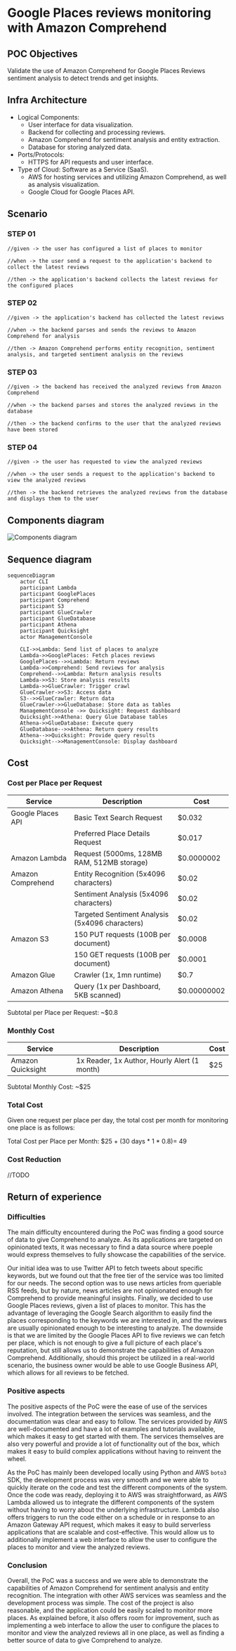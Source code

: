 # Google Places reviews monitoring with Amazon Comprehend

## POC Objectives

Validate the use of Amazon Comprehend for Google Places Reviews sentiment analysis to detect trends and get insights.

## Infra Architecture

- Logical Components:
  - User interface for data visualization.
  - Backend for collecting and processing reviews.
  - Amazon Comprehend for sentiment analysis and entity extraction.
  - Database for storing analyzed data.
- Ports/Protocols:
  - HTTPS for API requests and user interface.
- Type of Cloud: Software as a Service (SaaS).
  - AWS for hosting services and utilizing Amazon Comprehend, as well as analysis visualization.
  - Google Cloud for Google Places API.

## Scenario

### STEP 01

```text
//given -> the user has configured a list of places to monitor

//when -> the user send a request to the application's backend to collect the latest reviews

//then -> the application's backend collects the latest reviews for the configured places
```

### STEP 02

```text
//given -> the application's backend has collected the latest reviews

//when -> the backend parses and sends the reviews to Amazon Comprehend for analysis

//then -> Amazon Comprehend performs entity recognition, sentiment analysis, and targeted sentiment analysis on the reviews
```

### STEP 03

```text
//given -> the backend has received the analyzed reviews from Amazon Comprehend

//when -> the backend parses and stores the analyzed reviews in the database

//then -> the backend confirms to the user that the analyzed reviews have been stored
```

### STEP 04

```text
//given -> the user has requested to view the analyzed reviews

//when -> the user sends a request to the application's backend to view the analyzed reviews

//then -> the backend retrieves the analyzed reviews from the database and displays them to the user
```

## Components diagram

![Components diagram](./diagrams/components.png)

## Sequence diagram

```mermaid
sequenceDiagram
    actor CLI
    participant Lambda
    participant GooglePlaces
    participant Comprehend
    participant S3
    participant GlueCrawler
    participant GlueDatabase
    participant Athena
    participant Quicksight
    actor ManagementConsole

    CLI->>Lambda: Send list of places to analyze
    Lambda->>GooglePlaces: Fetch places reviews
    GooglePlaces-->>Lambda: Return reviews
    Lambda->>Comprehend: Send reviews for analysis
    Comprehend-->>Lambda: Return analysis results
    Lambda->>S3: Store analysis results
    Lambda->>GlueCrawler: Trigger crawl
    GlueCrawler->>S3: Access data
    S3-->>GlueCrawler: Return data
    GlueCrawler->>GlueDatabase: Store data as tables
    ManagementConsole ->> Quicksight: Request dashboard
    Quicksight->>Athena: Query Glue Database tables
    Athena->>GlueDatabase: Execute query
    GlueDatabase-->>Athena: Return query results
    Athena-->>Quicksight: Provide query results
    Quicksight-->>ManagementConsole: Display dashboard
```

## Cost

### Cost per Place per Request

| Service                  | Description                                     | Cost             |
|--------------------------|-------------------------------------------------|------------------|
| Google Places API        | Basic Text Search Request                       | $0.032           |
|                          | Preferred Place Details Request                 | $0.017           |
| Amazon Lambda            | Request (5000ms, 128MB RAM, 512MB storage)      | $0.0000002       |
| Amazon Comprehend        | Entity Recognition (5x4096 characters)          | $0.02            |
|                          | Sentiment Analysis (5x4096 characters)          | $0.02            |
|                          | Targeted Sentiment Analysis (5x4096 characters) | $0.02            |
| Amazon S3                | 150 PUT requests (100B per document)            | $0.0008          |
|                          | 150 GET requests (100B per document)            | $0.0001          |
| Amazon Glue              | Crawler (1x, 1mn runtime)                       | $0.7             |
| Amazon Athena            | Query (1x per Dashboard, 5KB scanned)           | $0.00000002      |

Subtotal per Place per Request: ~$0.8

### Monthly Cost

| Service                  | Description                                     | Cost             |
|--------------------------|-------------------------------------------------|------------------|
| Amazon Quicksight        | 1x Reader, 1x Author, Hourly Alert (1 month)    | $25              |

Subtotal Monthly Cost: ~$25

### Total Cost

Given one request per place per day, the total cost per month for monitoring one place is as follows:

Total Cost per Place per Month: $25 + (30 days * 1 * $0.8) = ~$49

### Cost Reduction

//TODO

## Return of experience

### Difficulties

The main difficulty encountered during the PoC was finding a good source of data to give Comprehend to analyze. As its applications are targeted on opinionated texts, it was necessary to find a data source where poeple would express themselves to fully showcase the capabilities of the service.

Our initial idea was to use Twitter API to fetch tweets about specific keywords, but we found out that the free tier of the service was too limited for our needs. The second option was to use news articles from queriable RSS feeds, but by nature, news articles are not opinionated enough for Comprehend to provide meaningful insights. Finally, we decided to use Google Places reviews, given a list of places to monitor. This has the advantage of leveraging the Google Search algorithm to easily find the places corresponding to the keywords we are interested in, and the reviews are usually opinionated enough to be interesting to analyze. The downside is that we are limited by the Google Places API to five reviews we can fetch per place, which is not enough to give a full picture of each place's reputation, but still allows us to demonstrate the capabilities of Amazon Comprehend. Additionally, should this project be utilized in a real-world scenario, the business owner would be able to use Google Business API, which allows for all reviews to be fetched.

### Positive aspects

The positive aspects of the PoC were the ease of use of the services involved. The integration between the services was seamless, and the documentation was clear and easy to follow. The services provided by AWS are well-documented and have a lot of examples and tutorials available, which makes it easy to get started with them. The services themselves are also very powerful and provide a lot of functionality out of the box, which makes it easy to build complex applications without having to reinvent the wheel.

As the PoC has mainly been developed locally using Python and AWS `boto3` SDK, the development process was very smooth and we were able to quickly iterate on the code and test the different components of the system. Once the code was ready, deploying it to AWS was straightforward, as AWS Lambda allowed us to integrate the different components of the system without having to worry about the underlying infrastructure. Lambda also offers triggers to run the code either on a schedule or in response to an Amazon Gateway API request, which makes it easy to build serverless applications that are scalable and cost-effective. This would allow us to additionally implement a web interface to allow the user to configure the places to monitor and view the analyzed reviews.

### Conclusion

Overall, the PoC was a success and we were able to demonstrate the capabilities of Amazon Comprehend for sentiment analysis and entity recognition. The integration with other AWS services was seamless and the development process was simple. The cost of the project is also reasonable, and the application could be easily scaled to monitor more places. As explained before, it also offers room for improvement, such as implementing a web interface to allow the user to configure the places to monitor and view the analyzed reviews all in one place, as well as finding a better source of data to give Comprehend to analyze.
